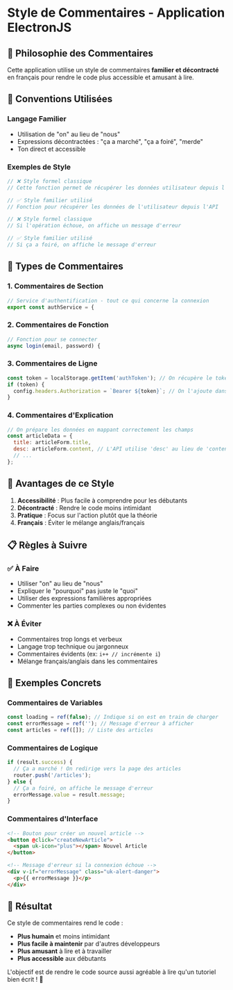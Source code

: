 # Style de Commentaires - Application ElectronJS

## 🎯 **Philosophie des Commentaires**

Cette application utilise un style de commentaires **familier et décontracté** en français pour rendre le code plus accessible et amusant à lire.

## 📝 **Conventions Utilisées**

### **Langage Familier**
- Utilisation de "on" au lieu de "nous"
- Expressions décontractées : "ça a marché", "ça a foiré", "merde"
- Ton direct et accessible

### **Exemples de Style**

```javascript
// ❌ Style formel classique
// Cette fonction permet de récupérer les données utilisateur depuis l'API

// ✅ Style familier utilisé
// Fonction pour récupérer les données de l'utilisateur depuis l'API
```

```javascript
// ❌ Style formel classique
// Si l'opération échoue, on affiche un message d'erreur

// ✅ Style familier utilisé
// Si ça a foiré, on affiche le message d'erreur
```

## 🎨 **Types de Commentaires**

### **1. Commentaires de Section**
```javascript
// Service d'authentification - tout ce qui concerne la connexion
export const authService = {
```

### **2. Commentaires de Fonction**
```javascript
// Fonction pour se connecter
async login(email, password) {
```

### **3. Commentaires de Ligne**
```javascript
const token = localStorage.getItem('authToken'); // On récupère le token stocké
if (token) {
  config.headers.Authorization = `Bearer ${token}`; // On l'ajoute dans les headers
}
```

### **4. Commentaires d'Explication**
```javascript
// On prépare les données en mappant correctement les champs
const articleData = {
  title: articleForm.title,
  desc: articleForm.content, // L'API utilise 'desc' au lieu de 'content'
  // ...
};
```

## 🚀 **Avantages de ce Style**

1. **Accessibilité** : Plus facile à comprendre pour les débutants
2. **Décontracté** : Rendre le code moins intimidant
3. **Pratique** : Focus sur l'action plutôt que la théorie
4. **Français** : Éviter le mélange anglais/français

## 📋 **Règles à Suivre**

### **✅ À Faire**
- Utiliser "on" au lieu de "nous"
- Expliquer le "pourquoi" pas juste le "quoi"
- Utiliser des expressions familières appropriées
- Commenter les parties complexes ou non évidentes

### **❌ À Éviter**
- Commentaires trop longs et verbeux
- Langage trop technique ou jargonneux
- Commentaires évidents (ex: `i++ // incrémente i`)
- Mélange français/anglais dans les commentaires

## 🎯 **Exemples Concrets**

### **Commentaires de Variables**
```javascript
const loading = ref(false); // Indique si on est en train de charger
const errorMessage = ref(''); // Message d'erreur à afficher
const articles = ref([]); // Liste des articles
```

### **Commentaires de Logique**
```javascript
if (result.success) {
  // Ça a marché ! On redirige vers la page des articles
  router.push('/articles');
} else {
  // Ça a foiré, on affiche le message d'erreur
  errorMessage.value = result.message;
}
```

### **Commentaires d'Interface**
```html
<!-- Bouton pour créer un nouvel article -->
<button @click="createNewArticle">
  <span uk-icon="plus"></span> Nouvel Article
</button>

<!-- Message d'erreur si la connexion échoue -->
<div v-if="errorMessage" class="uk-alert-danger">
  <p>{{ errorMessage }}</p>
</div>
```

## 🎉 **Résultat**

Ce style de commentaires rend le code :
- **Plus humain** et moins intimidant
- **Plus facile à maintenir** par d'autres développeurs
- **Plus amusant** à lire et à travailler
- **Plus accessible** aux débutants

L'objectif est de rendre le code source aussi agréable à lire qu'un tutoriel bien écrit ! 🚀

